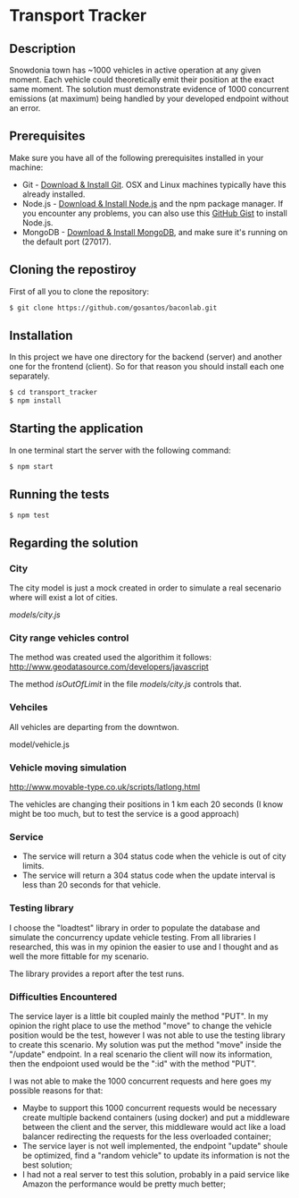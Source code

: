 # Transport Tracker

## Description
Snowdonia town has ~1000 vehicles in active operation at any given moment. Each vehicle could theoretically emit their position at the exact same moment. The solution must demonstrate evidence of 1000 concurrent emissions (at maximum) being handled by your developed endpoint without an error.

## Prerequisites

Make sure you have all of the following prerequisites installed in your machine:

* Git - [Download & Install Git](https://git-scm.com/downloads). OSX and Linux machines typically have this already installed.
* Node.js - [Download & Install Node.js](https://nodejs.org/en/download/) and the npm package manager. If you encounter any problems, you can also use this [GitHub Gist](https://gist.github.com/isaacs/579814) to install Node.js.
* MongoDB - [Download & Install MongoDB](http://www.mongodb.org/downloads), and make sure it's running on the default port (27017).

## Cloning the repostiroy

First of all you to clone the repository:

```bash
$ git clone https://github.com/gosantos/baconlab.git
```

## Installation

In this project we have one directory for the backend (server) and another one for the frontend (client). So for that reason you should install each one separately.

```bash
$ cd transport_tracker
$ npm install
```

## Starting the application

In one terminal start the server with the following command:

```bash
$ npm start
```

## Running the tests

```bash
$ npm test
```
## Regarding the solution

### City

The city model is just a mock created in order to simulate a real secenario where will exist a lot of cities.

*models/city.js*

### City range vehicles control

The method was created used the algorithim it follows: 
http://www.geodatasource.com/developers/javascript

The method *isOutOfLimit* in the file *models/city.js* controls that.

### Vehciles

All vehicles are departing from the downtwon.

model/vehicle.js

### Vehicle moving simulation

http://www.movable-type.co.uk/scripts/latlong.html

The vehicles are changing their positions in 1 km each 20 seconds (I know might be too much, but to test the service is a good approach)

### Service

* The service will return a 304 status code when the vehicle is out of city limits.
* The service will return a 304 status code when the update interval is less than 20 seconds for that vehicle.

### Testing library

I choose the "loadtest" library in order to populate the database and simulate the concurrency update vehicle testing.
From all libraries I researched, this was in my opinion the easier to use and I thought and as well the more fittable for my scenario.

The library provides a report after the test runs.

### Difficulties Encountered

The service layer is a little bit coupled mainly the method "PUT". In my opinion the right place to use the method "move" to change the vehicle position would be the test, however I was not able to use the testing library to create this scenario. 
My solution was put the method "move" inside the "/update" endpoint.
In a real scenario the client will now its information, then the endpoiont used would be the ":id" with the method "PUT". 

I was not able to make the 1000 concurrent requests and here goes my possible reasons for that:

* Maybe to support this 1000 concurrent requests would be necessary create multiple backend containers (using docker) and put a middleware between the client and the server, this middleware would act like a load balancer redirecting the requests for the less overloaded container;
* The service layer is not well implemented, the endpoint "update" shoule be optimized, find a "random vehicle" to update its information is not the best solution;
* I had not a real server to test this solution, probably in a paid service like Amazon the performance would be pretty much better;
